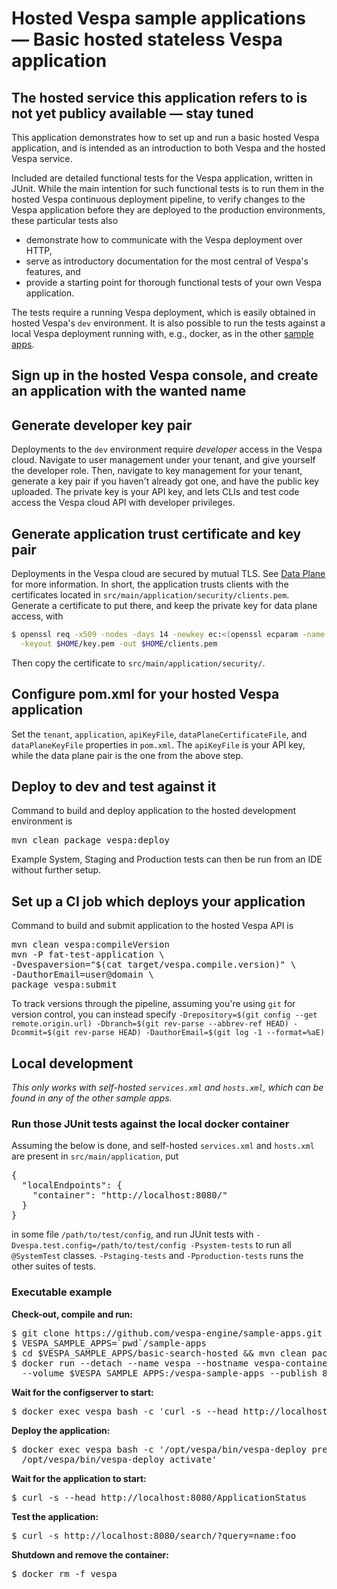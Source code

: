 <!-- Copyright 2019 Oath Inc. Licensed under the terms of the Apache 2.0 license. See LICENSE in the project root. -->
# Hosted Vespa sample applications — Basic hosted stateless Vespa application

## The hosted service this application refers to is not yet publicy available — stay tuned

This application demonstrates how to set up and run a basic hosted Vespa application,
and is intended as an introduction to both Vespa and the hosted Vespa service. <!-- TODO LINK -->  

Included are detailed functional tests for the Vespa application, written in JUnit. While the
main intention for such functional tests is to run them in the hosted Vespa continuous
deployment pipeline, <!-- TODO LINK --> to verify changes to the Vespa application before
they are deployed to the production environments, these particular tests also

* demonstrate how to communicate with the Vespa deployment over HTTP,
* serve as introductory documentation for the most central of Vespa's features, and
* provide a starting point for thorough functional tests of your own Vespa application.

The tests require a running Vespa deployment, which is easily obtained in hosted Vespa's
`dev` environment. <!-- TODO LINK --> It is also possible to run the tests against a local
Vespa deployment running with, e.g., docker, as in the other [sample apps](../). 

## Sign up in the hosted Vespa console, and create an application with the wanted name

## Generate developer key pair
Deployments to the `dev` environment require _developer_ access in the Vespa cloud. Navigate to user
management under your tenant, and give yourself the developer role. Then, navigate to key management
for your tenant, generate a key pair if you haven't already got one, and have the public key uploaded.
The private key is your API key, and lets CLIs and test code access the Vespa cloud API with developer privileges.

## Generate application trust certificate and key pair
Deployments in the Vespa cloud are secured by mutual TLS. See
[Data Plane](https://vespa.ai/documentation/security-model.html#data-plane) for more information.
In short, the application trusts clients with the certificates located in `src/main/application/security/clients.pem`.
Generate a certificate to put there, and keep the private key for data plane access, with
```sh
$ openssl req -x509 -nodes -days 14 -newkey ec:<(openssl ecparam -name prime256v1) \
  -keyout $HOME/key.pem -out $HOME/clients.pem
```
Then copy the certificate to `src/main/application/security/`.

## Configure pom.xml for your hosted Vespa application
Set the `tenant`, `application`, `apiKeyFile`, `dataPlaneCertificateFile`, and `dataPlaneKeyFile`
properties in `pom.xml`. The `apiKeyFile` is your API key, while the data plane pair is the one from the above step.

## Deploy to dev and test against it
Command to build and deploy application to the hosted development environment is
<pre>
mvn clean package vespa:deploy 
</pre>
Example System, Staging and Production tests can then be run from an IDE without further setup.
<!-- ... or, add a description for users with older than IntelliJ 2012, and Eclipse ... ??? -->

## Set up a CI job which deploys your application
Command to build and submit application to the hosted Vespa API is
<pre>
mvn clean vespa:compileVersion
mvn -P fat-test-application \
-Dvespaversion="$(cat target/vespa.compile.version)" \
-DauthorEmail=<span style="{background-color: yellow;}">user@domain</span> \
package vespa:submit 
</pre>
To track versions through the pipeline, assuming you're using `git` for version control, you can instead specify
`-Drepository=$(git config --get remote.origin.url) -Dbranch=$(git rev-parse --abbrev-ref HEAD) -Dcommit=$(git rev-parse HEAD) -DauthorEmail=$(git log -1 --format=%aE)`
## Local development

<em>This only works with self-hosted `services.xml` and `hosts.xml`, which can be found in any of the other sample apps.</em>

### Run those JUnit tests against the local docker container
Assuming the below is done, and self-hosted `services.xml` and `hosts.xml` are present in `src/main/application`, put
<pre>
{
  "localEndpoints": {
    "container": "http://localhost:8080/"
  }
}
</pre>
in some file `/path/to/test/config`, and run JUnit tests with `-Dvespa.test.config=/path/to/test/config -Psystem-tests`
to run all `@SystemTest` classes. `-Pstaging-tests` and `-Pproduction-tests` runs the other suites of tests. 

### Executable example
**Check-out, compile and run:**
<pre data-test="exec">
$ git clone https://github.com/vespa-engine/sample-apps.git
$ VESPA_SAMPLE_APPS=`pwd`/sample-apps
$ cd $VESPA_SAMPLE_APPS/basic-search-hosted &amp;&amp; mvn clean package
$ docker run --detach --name vespa --hostname vespa-container --privileged \
  --volume $VESPA_SAMPLE_APPS:/vespa-sample-apps --publish 8080:8080 vespaengine/vespa
</pre>

**Wait for the configserver to start:**
<pre data-test="exec" data-test-wait-for="200 OK">
$ docker exec vespa bash -c 'curl -s --head http://localhost:19071/ApplicationStatus'
</pre>

**Deploy the application:**
<pre data-test="exec">
$ docker exec vespa bash -c '/opt/vespa/bin/vespa-deploy prepare /vespa-sample-apps/basic-search-hosted/target/application.zip && \
  /opt/vespa/bin/vespa-deploy activate'
</pre>

**Wait for the application to start:**
<pre data-test="exec" data-test-wait-for="200 OK">
$ curl -s --head http://localhost:8080/ApplicationStatus
</pre>

**Test the application:**
<pre data-test="exec" data-test-assert-contains='"totalCount": 0'>
$ curl -s http://localhost:8080/search/?query=name:foo
</pre>

**Shutdown and remove the container:**
<pre data-test="after">
$ docker rm -f vespa
</pre>

